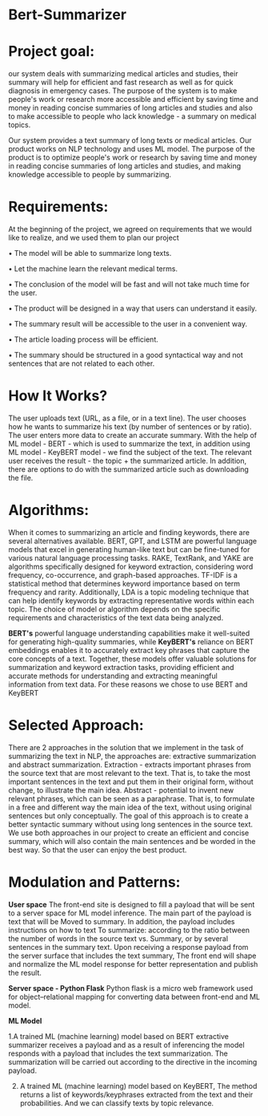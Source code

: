 # Bert-Summarizer

# Project goal:
our system deals with summarizing medical articles and studies, their summary will help for efficient and fast research as well as for quick diagnosis in emergency cases. The purpose of the system is to make people's work or research more accessible and efficient by saving time and money in reading concise summaries of long articles and studies and also to make accessible to people who lack knowledge - a summary on medical topics.

Our system provides a text summary of long texts or medical articles. Our product works on NLP technology and uses ML model. The purpose of the product is to optimize people's work or research by saving time and money in reading concise summaries of long articles and studies, and making knowledge accessible to people by summarizing.

# Requirements:
At the beginning of the project, we agreed on requirements that we would like to realize, and we used them to plan our project

• The model will be able to summarize long texts.

• Let the machine learn the relevant medical terms.

• The conclusion of the model will be fast and will not take much time for the user.

• The product will be designed in a way that users can understand it easily.

• The summary result will be accessible to the user in a convenient way.

• The article loading process will be efficient.

• The summary should be structured in a good syntactical way and not sentences that are not related to each other.

# How It Works?
The user uploads text (URL, as a file, or in a text line).
The user chooses how he wants to summarize his text (by number of sentences or by ratio).
The user enters more data to create an accurate summary.
With the help of ML model - BERT - which is used to summarize the text, in addition using ML model -  KeyBERT model - we find the subject of the text.
The relevant user receives the result - the topic + the summarized article. In addition, there are options to do with the summarized article such as downloading the file.

# Algorithms:
When it comes to summarizing an article and finding keywords, there are several alternatives available. BERT, GPT, and LSTM are powerful language models that excel in generating human-like text but can be fine-tuned for various natural language processing tasks. RAKE, TextRank, and YAKE are algorithms specifically designed for keyword extraction, considering word frequency, co-occurrence, and graph-based approaches. TF-IDF is a statistical method that determines keyword importance based on term frequency and rarity. Additionally, LDA is a topic modeling technique that can help identify keywords by extracting representative words within each topic. The choice of model or algorithm depends on the specific requirements and characteristics of the text data being analyzed.

**BERT's** powerful language understanding capabilities make it well-suited for generating high-quality summaries, while **KeyBERT's** reliance on BERT embeddings enables it to accurately extract key phrases that capture the core concepts of a text. Together, these models offer valuable solutions for summarization and keyword extraction tasks, providing efficient and accurate methods for understanding and extracting meaningful information from text data. 
For these reasons we chose to use BERT and KeyBERT

# Selected Approach:
There are 2 approaches in the solution that we implement in the task of summarizing the text in NLP, the approaches are: extractive summarization and abstract summarization.
 Extraction - extracts important phrases from the source text that are most relevant to the text. That is, to take the most important sentences in the text and put them in their original form, without change, to illustrate the main idea. Abstract - potential to invent new relevant phrases, which can be seen as a paraphrase. That is, to formulate in a free and different way the main idea of the text, without using original sentences but only conceptually. The goal of this approach is to create a better syntactic summary without using long sentences in the source text. We use both approaches in our project to create an efficient and concise summary, which will also contain the main sentences and be worded in the best way. So that the user can enjoy the best product.

# Modulation and Patterns:

**User space**
The front-end site is designed to fill a payload that will be sent to a server space for ML model inference. The main part of the payload is text that will be Moved to summary. In addition, the payload includes instructions on how to text To summarize: according to the ratio between the number of words in the source text vs. Summary, or by several sentences in the summary text.
Upon receiving a response payload from the server surface that includes the text summary, The front end will shape and normalize the ML model response for better representation and publish the result.

**Server space -  Python Flask** 
Python flask is a micro web framework used for object–relational mapping for converting data between front-end and ML model.

**ML Model**

1.A trained ML (machine learning) model based on BERT extractive summarizer receives a payload and as a result of inferencing the model responds with a payload that includes the text summarization.
The summarization will be carried out according to the directive in the incoming payload.

2. A trained ML (machine learning) model based on KeyBERT, The method returns a list of keywords/keyphrases extracted from the text and their probabilities. And we can classify texts by topic relevance.



